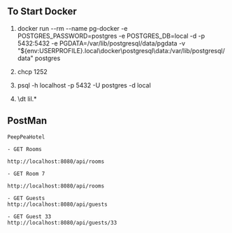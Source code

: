 ## To Start Docker

1. docker run --rm --name pg-docker -e POSTGRES_PASSWORD=postgres -e POSTGRES_DB=local -d -p 5432:5432 -e PGDATA=/var/lib/postgresql/data/pgdata -v "${env:USERPROFILE}\.local\docker\postgresql\data:/var/lib/postgresql/data" postgres


2. chcp 1252
3. psql -h localhost -p 5432 -U postgres -d local
4. \dt lil.*


## PostMan

    PeepPeaHotel

    - GET Rooms

    http://localhost:8080/api/rooms

    - GET Room 7
    
    http://localhost:8080/api/rooms

    - GET Guests
    http://localhost:8080/api/guests

    - GET Guest 33
    http://localhost:8080/api/guests/33